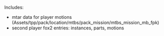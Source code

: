 Includes:
  - mtar data for player motions (Assets/tpp/pack/location/mtbs/pack_mission/mtbs_mission_mb_fpk)
  - second player fox2 entries: instances, parts, motions
